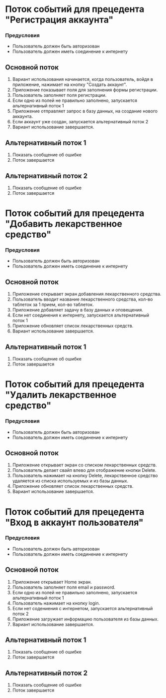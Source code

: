 # Поток событий для прецедента "Регистрация аккаунта"
### Предусловия
- Пользователь должен быть авторизован
- Пользователь должен иметь соединение к интернету
## Основной поток
 1. Вариант использования начинается, когда пользователь, войдя в приложение,
	     нажимает на кнопку "Создать аккаунт".
  2. Приложение показывает поля для заполнения формы регистрации.
  3. Пользователь заполняет поля регистрации.
  4. Если одно из полей не правильно заполнено, запускается альтернативный поток 1
  5. Приложение отправляет запрос в базу данных, на создание нового аккаунта.
  6. Если аккаунт уже создан, запускается альтернативный поток 2
  7. Вариант использование завершается.
## Альтернативный поток 1 
  1. Показать сообщение об ошибке
  2. Поток завершается
## Альтернативный поток 2 
  1. Показать сообщение об ошибке
  2. Поток завершается 
 	
# Поток событий для прецедента "Добавить лекарственное средство"
### Предусловия
- Пользователь должен быть авторизован
- Пользователь должен иметь соединение к интернету
## Основной поток
  1. Приложение открывает экран добавления лекарственного средства.
  2. Пользователь вводит название лекарственного средства, кол-во таблеток за 1 прием, кол-во таблеток.
  3. Приложение добавляет задачу в базу данных и оповещения.
  4. Если нет соединения к интернету, запускается альтернативный поток 1
  5. Приложение обновляет список лекарственных средств.
  6. Вариант использование завершается.
## Альтернативный поток 1 
  1. Показать сообщение об ошибке
  2. Поток завершается 
# Поток событий для прецедента "Удалить лекарственное средство"
### Предусловия
- Пользователь должен быть авторизован
- Пользователь должен иметь соединение к интернету
## Основной поток
  1. Приложение открывает экран со списком лекарственных средств.
  2. Пользователь делает свайп влево для отображение кнопки Delete.
  3. Пользователь нажимает на кнопку Delete, лекарственное средство удаляется из списка используемых и из базы данных.
  4. Приложение обновляет список лекарственных средств.
  5. Вариант использование завершается.
# Поток событий для прецедента "Вход в аккаунт пользователя"
### Предусловия
- Пользователь должен быть авторизован
- Пользователь должен иметь соединение к интернету
## Основной поток
  1. Приложение открывает Home экран.
  2. Пользователь заполняет поля email и password.
  3. Если одно из полей не правильно заполнено, запускается альтернативный поток 1
  4. Пользователь нажимает на кнопку login.
  5. Если нет содениения с интернетом, запускается альтернативный поток 2
  6. Приложение загружает информацию пользователя из базы данных.
  7. Вариант использование завершается.
## Альтернативный поток 1 
  1. Показать сообщение об ошибке
  2. Поток завершается 
## Альтернативный поток 2 
  1. Показать сообщение об ошибке
  2. Поток завершается 
